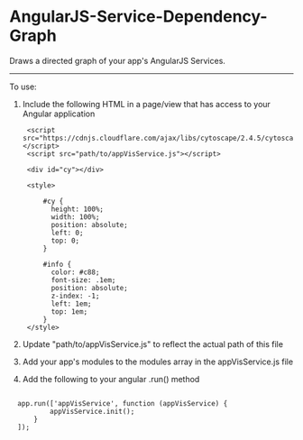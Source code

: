 # AngularJS-Service-Dependency-Graph
Draws a directed graph of your app's AngularJS Services.
<hr>
To use:

1. Include the following HTML in a page/view that has access to your Angular application
	    
	    <script src="https://cdnjs.cloudflare.com/ajax/libs/cytoscape/2.4.5/cytoscape.min.js"></script>
	    <script src="path/to/appVisService.js"></script>

	    <div id="cy"></div>

		<style>

			#cy {
			  height: 100%;
			  width: 100%;
			  position: absolute;
			  left: 0;
			  top: 0;
			}

			#info {
			  color: #c88;
			  font-size: .1em;
			  position: absolute;
			  z-index: -1;
			  left: 1em;
			  top: 1em;
			}
		</style>

2. Update "path/to/appVisService.js" to reflect the actual path of this file
3. Add your app's modules to the modules array in the appVisService.js file
4. Add the following to your angular .run() method

<code>
  app.run(['appVisService', function (appVisService) {
		  appVisService.init();
	  }
  ]);
</code>
